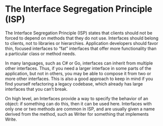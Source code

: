 # The Interface Segregation Principle (ISP)

The Interface Segregation Principle (ISP) states that clients should not be forced to depend on methods that they do not use.
Interfaces should belong to clients, not to libraries or hierarchies. 
Application developers should favor thin, focused interfaces to “fat” interfaces that offer more functionality than a particular class or method needs.

In many languages, such as C# or Go, interfaces can inherit from multiple other interfaces. 
Thus, if you need a larger interface in some parts of the application,
but not in others, you may be able to compose it from two or more other interfaces. 
This is also a good approach to keep in mind if you find yourself refactoring a legacy codebase,
which already has large interfaces that you can’t break.

On high level, an Interfaces provide a way to specify the behavior of an object: 
if something can do this, then it can be used here.
Interfaces with only one or two methods are common in ISP, 
and are usually given a name derived from the method, 
such as Writer for something that implements Write.
